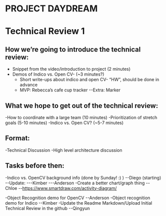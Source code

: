 # PROJECT DAYDREAM
# Technical Review 1

## How we’re going to introduce the technical review:

- Snippet from the video/introduction to project (2 minutes)
 - Demos of Indico vs. Open CV- (~3 minutes?)
   - Short write-ups about indico and open CV- “HW”, should be done in advance
   - MVP: Rebecca’s cafe cup tracker 
   --Extra: Marker

## What we hope to get out of the technical review:

-How to coordinate with a large team (10 minutes)
-Prioritization of stretch goals  (5-10 minutes)
-Indico vs. Open CV? (~5-7 minutes)

## Format:
-Technical Discussion
-High level architecture discussion

## Tasks before then:
-Indico vs. OpenCV background info (done by Sunday! :) )
--Diego (starting)
--Update:
---Kimber
---Anderson
-Create a better chart/graph thing
--Chloe
--https://www.smartdraw.com/activity-diagram/ 


-Object Recognition demo for OpenCV
--Anderson
-Object recognition demo for Indico
--Kimber
-Update the Readme Markdown/Upload Initial Technical Review in the github
--Qingyun

